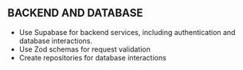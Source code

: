 ## BACKEND AND DATABASE

- Use Supabase for backend services, including authentication and database interactions.
- Use Zod schemas for request validation
- Create repositories for database interactions
